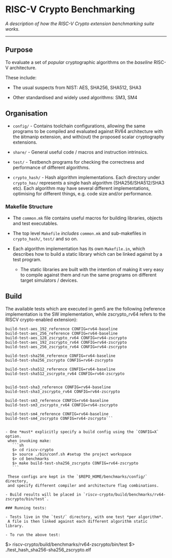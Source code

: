 
# RISC-V Crypto Benchmarking

*A description of how the RISC-V Crypto extension benchmarking suite works.*

---

## Purpose

To evaluate a set of *popular* cryptographic algorithms on the *baseline* RISC-V architecture.

   These include:

   - The usual suspects from NIST:
     AES, SHA256, SHA512, SHA3

   - Other standardised and widely used algorithms: SM3, SM4

## Organisation

- `config/` - Contains toolchain configurations, allowing the same programs to be compiled and evaluated against RV64 architecture with the `B`itmanip extension, and with(out) the proposed
    scalar cryptography extensions.

- `share/` - General useful code / macros and instruction intrinsics.

- `test/` - Testbench programs for checking the correctness and performance
    of different algorithms.

- `crypto_hash/` - Hash algorithm implementations.
    Each directory under `crypto_has/` represents a single hash
    algorithm (SHA256/SHA512/SHA3 etc). Each algorithm may have several
    different implementations, optimising for different things, e.g. code size
    and/or performance.

### Makefile Structure

- The `common.mk` file contains useful macros for building libraries,
    objects and test executables.

- The top level `Makefile` *includes* `common.mk` and sub-makefiles in
    `crypto_hash/`, `test/` and so on.

- Each algorithm implementation has its own `Makefile.in`, which
  describes how to build a static library which can be linked against by
  a test program.

  - The static libraries are built with the intention of making it very
    easy to compile against them and run the same programs on different
    target simulators / devices.


## Build

The available tests which are executed in gem5 are the following (reference implementation is the SW implementation, while zscrypto_rv64 refers to the RISCV crypto-enabled extension):

 ```build-test-aes_128_reference
build-test-aes_192_reference CONFIG=rv64-baseline
build-test-aes_256_reference CONFIG=rv64-baseline
build-test-aes_128_zscrypto_rv64 CONFIG=rv64-zscrypto
build-test-aes_192_zscrypto_rv64 CONFIG=rv64-zscrypto
build-test-aes_256_zscrypto_rv64 CONFIG=rv64-zscrypto

build-test-sha256_reference CONFIG=rv64-baseline
build-test-sha256_zscrypto CONFIG=rv64-zscrypto

build-test-sha512_reference CONFIG=rv64-baseline
build-test-sha512_zscrypto_rv64 CONFIG=rv64-zscrypto


build-test-sha3_reference CONFIG=rv64-baseline
build-test-sha3_zscrypto_rv64 CONFIG=rv64-zscrypto

build-test-sm3_reference CONFIG=rv64-baseline
build-test-sm3_zscrypto_rv64 CONFIG=rv64-zscrypto

build-test-sm4_reference CONFIG=rv64-baseline
build-test-sm4_zscrypto CONFIG=rv64-zscrypto```


- One *must* explicitly specify a build config using the `CONFIG=X` option.
  when invoking make:
    ```sh
    $> cd riscv-crypto
    $> source ./bin/conf.sh #setup the project workspace
    $> cd benchmarks
    $> make build-test-sha256_zscrypto CONFIG=rv64-zscrypto
    ```

  These configs are kept in the `$REPO_HOME/benchmarks/config/` directory,
  and specify different compiler and architecture flag combinations.

- Build results will be placed in `riscv-crypto/build/benchmarks/rv64-zscrypto/bin/test`.

### Running tests:

- Tests live in the `test/` directory, with one test *per algorithm*.
  A file is then linked against each different algorithm static library.

- To run the above test: 
  ```
  $> riscv-crypto/build/benchmarks/rv64-zscrypto/bin/test
  $> ./test_hash_sha256-sha256_zscrypto.elf
  ```
